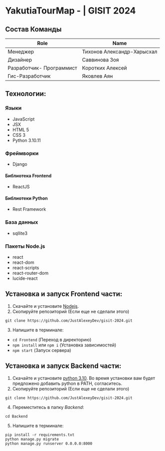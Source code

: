 # YakutiaTourMap -  | GISIT 2024

## Состав Команды
|Role           |Name                       |
|---------------|---------------------------|
|Менеджер       |Тихонов Александр-Харысхал|
|Дизайнер       |Саввинова Зоя|
|Разработчик- Программист| Коротких Алексей |
|Гис-Разработчик| Яковлев Аян  |

## Технологии:

### Языки
- JavaScript
- JSX
- HTML 5
- CSS 3
- Python 3.10.11
### Фреймворки
- Django
#### Библиотека Frontend
- ReactJS
#### Библиотеки Python
- Rest Framework
### База данных
- sqllite3
### Пакеты Node.js
- react
- react-dom
- react-scripts
- react-router-dom
- lucide-react
## Установка и запуск Frontend части:
1. Скачайте и установите [Nodejs](https://nodejs.org/).
2. Скопируйте репозиторий (Если еще не сделали этого)
```
git clone https://github.com/JustAlexeyDev/gisit-2024.git
```
3. Напишите в терминале:
- `cd Frontend` (Переход в директорию)
- `npm install` или `npm i` (Установка зависимостей)
- `npm start` (Запуск сервера)

  
## Установка и запуск Backend части:
1. Скачайте и установите [python 3.10](https://www.python.org/downloads/release/python-31011/). Во время установки вам будет предложено добавить python в PATH, согласитесь.
2. Скопируйте репозиторий (Если еще не сделали этого)
```
git clone https://github.com/JustAlexeyDev/gisit-2024.git
```
4. Переместитесь в папку *Backend*:
```
cd Backend
```
5. Напишите в терминале:
```
pip install -r requirements.txt
python manage.py migrate
python manage.py runserver 0.0.0.0:8000
```
